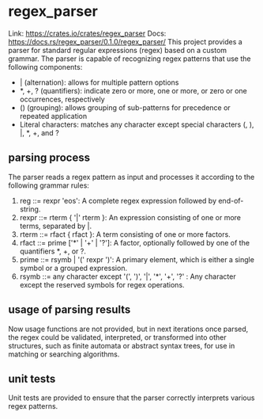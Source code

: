 # regex_parser
Link: https://crates.io/crates/regex_parser Docs: https://docs.rs/regex_parser/0.1.0/regex_parser/
This project provides a parser for standard regular expressions (regex) based on a custom grammar. The parser is capable of recognizing regex patterns that use the following components:

- | (alternation): allows for multiple pattern options
- *, +, ? (quantifiers): indicate zero or more, one or more, or zero or one occurrences, respectively
- () (grouping): allows grouping of sub-patterns for precedence or repeated application
- Literal characters: matches any character except special characters (, ), |, *, +, and ?

## parsing process

The parser reads a regex pattern as input and processes it according to the following grammar rules:

1. reg ::= rexpr 'eos': A complete regex expression followed by end-of-string.
2. rexpr ::= rterm { '|' rterm }: An expression consisting of one or more terms, separated by |.
3. rterm ::= rfact { rfact }: A term consisting of one or more factors.
4. rfact ::= prime ['*' | '+' | '?']: A factor, optionally followed by one of the quantifiers *, +, or ?.
5. prime ::= rsymb | '(' rexpr ')': A primary element, which is either a single symbol or a grouped expression.
6. rsymb ::= any character except '(', ')', '|', '*', '+', '?' : Any character except the reserved symbols for regex operations.

## usage of parsing results

Now usage functions are not provided, but in next iterations once parsed, the regex could be validated, interpreted, or transformed into other structures, such as finite automata or abstract syntax trees, for use in matching or searching algorithms.

## unit tests

Unit tests are provided to ensure that the parser correctly interprets various regex patterns.
